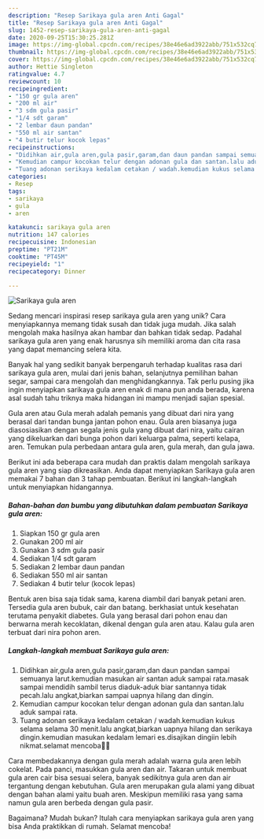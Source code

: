 ```yaml
---
description: "Resep Sarikaya gula aren Anti Gagal"
title: "Resep Sarikaya gula aren Anti Gagal"
slug: 1452-resep-sarikaya-gula-aren-anti-gagal
date: 2020-09-25T15:30:25.281Z
image: https://img-global.cpcdn.com/recipes/38e46e6ad3922abb/751x532cq70/sarikaya-gula-aren-foto-resep-utama.jpg
thumbnail: https://img-global.cpcdn.com/recipes/38e46e6ad3922abb/751x532cq70/sarikaya-gula-aren-foto-resep-utama.jpg
cover: https://img-global.cpcdn.com/recipes/38e46e6ad3922abb/751x532cq70/sarikaya-gula-aren-foto-resep-utama.jpg
author: Hettie Singleton
ratingvalue: 4.7
reviewcount: 10
recipeingredient:
- "150 gr gula aren"
- "200 ml air"
- "3 sdm gula pasir"
- "1/4 sdt garam"
- "2 lembar daun pandan"
- "550 ml air santan"
- "4 butir telur kocok lepas"
recipeinstructions:
- "Didihkan air,gula aren,gula pasir,garam,dan daun pandan sampai semuanya larut.kemudian masukan air santan aduk sampai rata.masak sampai mendidih sambil terus diaduk-aduk biar santannya tidak pecah.lalu angkat,biarkan sampai uapnya hilang dan dingin."
- "Kemudian campur kocokan telur dengan adonan gula dan santan.lalu aduk sampai rata."
- "Tuang adonan serikaya kedalam cetakan / wadah.kemudian kukus selama selama 30 menit.lalu angkat,biarkan uapnya hilang dan serikaya dingin.kemudian masukan kedalam lemari es.disajikan dingiin lebih nikmat.selamat mencoba🥰🥰"
categories:
- Resep
tags:
- sarikaya
- gula
- aren

katakunci: sarikaya gula aren 
nutrition: 147 calories
recipecuisine: Indonesian
preptime: "PT21M"
cooktime: "PT45M"
recipeyield: "1"
recipecategory: Dinner

---
```



![Sarikaya gula aren](https://img-global.cpcdn.com/recipes/38e46e6ad3922abb/751x532cq70/sarikaya-gula-aren-foto-resep-utama.jpg)

Sedang mencari inspirasi resep sarikaya gula aren yang unik? Cara menyiapkannya memang tidak susah dan tidak juga mudah. Jika salah mengolah maka hasilnya akan hambar dan bahkan tidak sedap. Padahal sarikaya gula aren yang enak harusnya sih memiliki aroma dan cita rasa yang dapat memancing selera kita.

Banyak hal yang sedikit banyak berpengaruh terhadap kualitas rasa dari sarikaya gula aren, mulai dari jenis bahan, selanjutnya pemilihan bahan segar, sampai cara mengolah dan menghidangkannya. Tak perlu pusing jika ingin menyiapkan sarikaya gula aren enak di mana pun anda berada, karena asal sudah tahu triknya maka hidangan ini mampu menjadi sajian spesial.

Gula aren atau Gula merah adalah pemanis yang dibuat dari nira yang berasal dari tandan bunga jantan pohon enau. Gula aren biasanya juga diasosiasikan dengan segala jenis gula yang dibuat dari nira, yaitu cairan yang dikeluarkan dari bunga pohon dari keluarga palma, seperti kelapa, aren. Temukan pula perbedaan antara gula aren, gula merah, dan gula jawa.


Berikut ini ada beberapa cara mudah dan praktis dalam mengolah sarikaya gula aren yang siap dikreasikan. Anda dapat menyiapkan Sarikaya gula aren memakai 7 bahan dan 3 tahap pembuatan. Berikut ini langkah-langkah untuk menyiapkan hidangannya.

<!--inarticleads1-->

##### Bahan-bahan dan bumbu yang dibutuhkan dalam pembuatan Sarikaya gula aren:

1. Siapkan 150 gr gula aren
1. Gunakan 200 ml air
1. Gunakan 3 sdm gula pasir
1. Sediakan 1/4 sdt garam
1. Sediakan 2 lembar daun pandan
1. Sediakan 550 ml air santan
1. Sediakan 4 butir telur (kocok lepas)


Bentuk aren bisa saja tidak sama, karena diambil dari banyak petani aren. Tersedia gula aren bubuk, cair dan batang. berkhasiat untuk kesehatan terutama penyakit diabetes. Gula yang berasal dari pohon enau dan berwarna merah kecoklatan, dikenal dengan gula aren atau. Kalau gula aren terbuat dari nira pohon aren. 

<!--inarticleads2-->

##### Langkah-langkah membuat Sarikaya gula aren:

1. Didihkan air,gula aren,gula pasir,garam,dan daun pandan sampai semuanya larut.kemudian masukan air santan aduk sampai rata.masak sampai mendidih sambil terus diaduk-aduk biar santannya tidak pecah.lalu angkat,biarkan sampai uapnya hilang dan dingin.
1. Kemudian campur kocokan telur dengan adonan gula dan santan.lalu aduk sampai rata.
1. Tuang adonan serikaya kedalam cetakan / wadah.kemudian kukus selama selama 30 menit.lalu angkat,biarkan uapnya hilang dan serikaya dingin.kemudian masukan kedalam lemari es.disajikan dingiin lebih nikmat.selamat mencoba🥰🥰


Cara membedakannya dengan gula merah adalah warna gula aren lebih cokelat. Pada panci, masukkan gula aren dan air. Takaran untuk membuat gula aren cair bisa sesuai selera, banyak sedikitnya gula aren dan air tergantung dengan kebutuhan. Gula aren merupakan gula alami yang dibuat dengan bahan alami yaitu buah aren. Meskipun memiliki rasa yang sama namun gula aren berbeda dengan gula pasir. 

Bagaimana? Mudah bukan? Itulah cara menyiapkan sarikaya gula aren yang bisa Anda praktikkan di rumah. Selamat mencoba!
